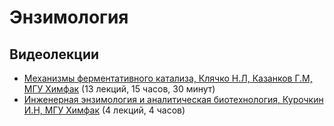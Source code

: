 # Энзимология

## Видеолекции

* [Механизмы ферментативного катализа, Клячко Н.Л, Казанков Г.М, МГУ Химфак](https://teach-in.ru/course/mechanisms-of-enzymatic-catalysis) (13 лекций, 15 часов, 30 минут)
* [Инженерная энзимология и аналитическая биотехнология, Курочкин И.Н, МГУ Химфак](https://teach-in.ru/course/ensimanalbio) (4 лекций, 4 часов)

